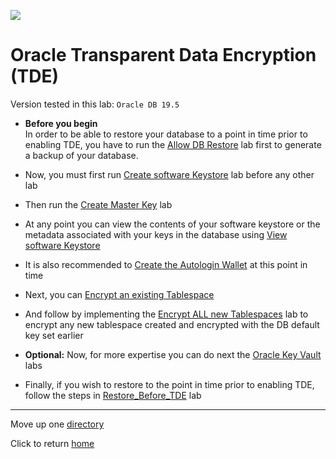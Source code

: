 ![](../../../images/banner_ASO.PNG)

# Oracle Transparent Data Encryption (TDE)

Version tested in this lab: `Oracle DB 19.5`

- **Before you begin**<br>
In order to be able to restore your database to a point in time prior to enabling TDE, you have to run the [Allow DB Restore](Allow_DB_Restore/README.md) lab first to generate a backup of your database.

- Now, you must first run [Create software Keystore](Create_Software_Keystore/README.md) lab before any other lab

- Then run the [Create Master Key](Create_Master_Key/README.md) lab

- At any point you can view the contents of your software keystore or the metadata associated with your keys in the database using [View software Keystore](View_Software_Keystore/README.md)

- It is also recommended to [Create the Autologin Wallet](Create_Autologin_Wallet/README.md) at this point in time

- Next, you can [Encrypt an existing Tablespace](Encrypt_Existing_Tablespace/README.md)

- And follow by implementing the [Encrypt ALL new Tablespaces](Encrypt_All_New_Tablespaces/README.md) lab to encrypt any new tablespace created and encrypted with the DB default key set earlier

<!-- - You can [Convert_Existing_Encrypted_Tablespace](Convert_Encrypted_TBS/README.md) -->

- **Optional:** Now, for more expertise you can do next the [Oracle Key Vault](../../Key_Vault/README.md) labs

- Finally, if you wish to restore to the point in time prior to enabling TDE, follow the steps in [Restore_Before_TDE](Restore_Before_TDE/README.md) lab

---
Move up one [directory](../README.md)

Click to return [home](/README.md)

